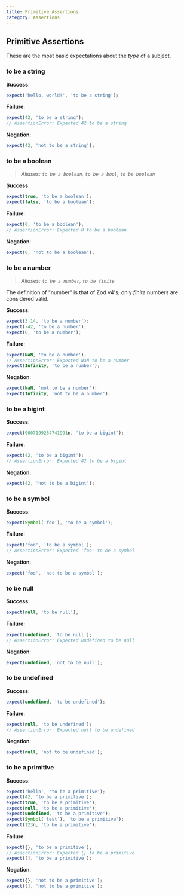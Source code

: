 ```yaml
---
title: Primitive Assertions
category: Assertions
---
```


## Primitive Assertions

These are the most basic expectations about the _type_ of a subject.

### to be a string

**Success**:

```js
expect('hello, world!', 'to be a string');
```

**Failure**:

```js
expect(42, 'to be a string');
// AssertionError: Expected 42 to be a string
```

**Negation**:

```js
expect(42, 'not to be a string');
```

### to be a boolean

> _Aliases: `to be a boolean`, `to be a bool`, `to be boolean`_

**Success**:

```js
expect(true, 'to be a boolean');
expect(false, 'to be a boolean');
```

**Failure**:

```js
expect(0, 'to be a boolean');
// AssertionError: Expected 0 to be a boolean
```

**Negation**:

```js
expect(0, 'not to be a boolean');
```

### to be a number

> _Aliases: `to be a number`, `to be finite`_

The definition of "number" is that of Zod v4's; only _finite_ numbers are considered valid.

**Success**:

```js
expect(3.14, 'to be a number');
expect(-42, 'to be a number');
expect(0, 'to be a number');
```

**Failure**:

```js
expect(NaN, 'to be a number');
// AssertionError: Expected NaN to be a number
expect(Infinity, 'to be a number');
```

**Negation**:

```js
expect(NaN, 'not to be a number');
expect(Infinity, 'not to be a number');
```

### to be a bigint

**Success**:

```js
expect(9007199254741991n, 'to be a bigint');
```

**Failure**:

```js
expect(42, 'to be a bigint');
// AssertionError: Expected 42 to be a bigint
```

**Negation**:

```js
expect(42, 'not to be a bigint');
```

### to be a symbol

**Success**:

```js
expect(Symbol('foo'), 'to be a symbol');
```

**Failure**:

```js
expect('foo', 'to be a symbol');
// AssertionError: Expected 'foo' to be a symbol
```

**Negation**:

```js
expect('foo', 'not to be a symbol');
```

### to be null

**Success**:

```js
expect(null, 'to be null');
```

**Failure**:

```js
expect(undefined, 'to be null');
// AssertionError: Expected undefined to be null
```

**Negation**:

```js
expect(undefined, 'not to be null');
```

### to be undefined

**Success**:

```js
expect(undefined, 'to be undefined');
```

**Failure**:

```js
expect(null, 'to be undefined');
// AssertionError: Expected null to be undefined
```

**Negation**:

```js
expect(null, 'not to be undefined');
```

### to be a primitive

**Success**:

```js
expect('hello', 'to be a primitive');
expect(42, 'to be a primitive');
expect(true, 'to be a primitive');
expect(null, 'to be a primitive');
expect(undefined, 'to be a primitive');
expect(Symbol('test'), 'to be a primitive');
expect(123n, 'to be a primitive');
```

**Failure**:

```js
expect({}, 'to be a primitive');
// AssertionError: Expected {} to be a primitive
expect([], 'to be a primitive');
```

**Negation**:

```js
expect({}, 'not to be a primitive');
expect([], 'not to be a primitive');
```
